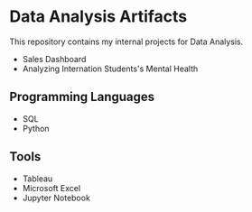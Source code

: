 # Data Analysis Artifacts

This repository contains my internal projects for Data Analysis.
-   Sales Dashboard
-   Analyzing Internation Students's Mental Health

## Programming Languages

-   SQL
-   Python

## Tools
-   Tableau
-   Microsoft Excel
-   Jupyter Notebook
